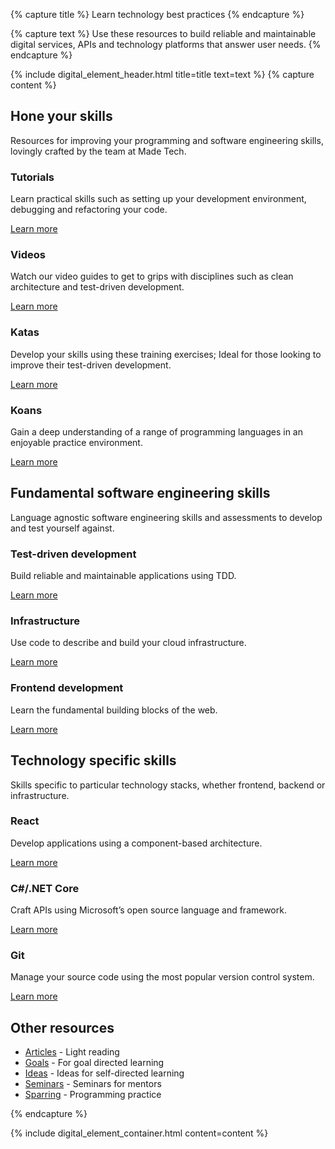 {% capture title %}
Learn technology best practices
{% endcapture %}

{% capture text %}
Use these resources to build reliable and maintainable digital services, APIs and technology platforms that answer user needs.
{% endcapture %}

{% include digital_element_header.html title=title text=text %}
{% capture content %}
<div class="container col-md-10 text-center">
  <h2>Hone your skills</h2>
  <p class="lead">
    Resources for improving your programming and software engineering skills, lovingly crafted by the team at Made Tech.
  </p>
</div>

<div class="row">
  <div class="col-sm">
    <div class="card-body card-border">
      <h3 class="card-title mt-0">Tutorials</h3>
      <p class="card-text">
        Learn practical skills such as setting up your development environment, debugging and refactoring your code.
      </p>
      <a href="/tutorials" class="btn btn-success">Learn more</a>
    </div>
  </div>
  <div class="col-sm">
    <div class="card-body card-border">
      <h3 class="card-title mt-0">Videos</h3>
      <p class="card-text">
        Watch our video guides to get to grips with disciplines such as clean architecture and test-driven development.
      </p>
      <a href="/videos" class="btn btn-success">Learn more</a>
    </div>
  </div>
</div>
<div class="row">
  <div class="col-sm">
    <div class="card-body card-border">
      <h3 class="card-title mt-0">Katas</h3>
      <p class="card-text">
        Develop your skills using these training exercises; Ideal for those looking to improve their test-driven development.
      </p>
      <a href="/katas" class="btn btn-success">Learn more</a>
    </div>
  </div>
  <div class="col-sm">
    <div class="card-body card-border">
      <h3 class="card-title mt-0">Koans</h3>
      <p class="card-text">
        Gain a deep understanding of a range of programming languages in an enjoyable practice environment.
      </p>
      <a href="/koans" class="btn btn-success">Learn more</a>
    </div>
  </div>
</div>

<div class="container col-md-10 text-center">
  <h2>Fundamental software engineering skills</h2>
  <p class="lead">
    Language agnostic software engineering skills and assessments to develop and test yourself against.
  </p>
</div>

<div class="row">
  <div class="col-sm">
    <div class="card-body card-border">
      <h3 class="card-title mt-0">Test-driven development</h3>
      <p class="card-text">
        Build reliable and maintainable applications using TDD.
      </p>
      <a href="/core-skills/tdd" class="btn btn-success">Learn more</a>
    </div>
  </div>

  <div class="col-sm">
    <div class="card-body card-border">
      <h3 class="card-title mt-0">Infrastructure</h3>
      <p class="card-text">
        Use code to describe and build your cloud infrastructure.
      </p>
      <a href="/core-skills/infrastructure" class="btn btn-success">Learn more</a>
    </div>
  </div>

  <div class="col-sm">
    <div class="card-body card-border">
      <h3 class="card-title mt-0">Frontend development</h3>
      <p class="card-text">
        Learn the fundamental building blocks of the web.
      </p>
      <a href="/core-skills/frontend-development" class="btn btn-success">Learn more</a>
    </div>
  </div>
</div>

<div class="container col-md-10 text-center">
  <h2>Technology specific skills</h2>
  <p class="lead">
    Skills specific to particular technology stacks, whether frontend, backend or infrastructure.
  </p>
</div>

<div class="row">
  <div class="col-sm">
    <div class="card-body card-border">
      <h3 class="card-title mt-0">React</h3>
      <p class="card-text">
        Develop applications using a component-based architecture.
      </p>
      <a href="/core-skills/react" class="btn btn-success">Learn more</a>
    </div>
  </div>
  <div class="col-sm">
    <div class="card-body card-border">
      <h3 class="card-title mt-0">C#/.NET Core</h3>
      <p class="card-text">
        Craft APIs using Microsoft’s open source language and framework.
      </p>
      <a href="/additional-skills/c-sharp-and-dotnet" class="btn btn-success">Learn more</a>
    </div>
  </div>
  <div class="col-sm">
    <div class="card-body card-border">
      <h3 class="card-title mt-0">Git</h3>
      <p class="card-text">
        Manage your source code using the most popular version control system.
      </p>
      <a href="/additional-skills/git" class="btn btn-success">Learn more</a>
    </div>
  </div>
</div>

## Other resources
* [Articles](/articles) - Light reading  
* [Goals](/goals) - For goal directed learning  
* [Ideas](/ideas) - Ideas for self-directed learning  
* [Seminars](/seminars) - Seminars for mentors  
* [Sparring](/sparring) - Programming practice  

{% endcapture %}

{% include digital_element_container.html content=content %}
